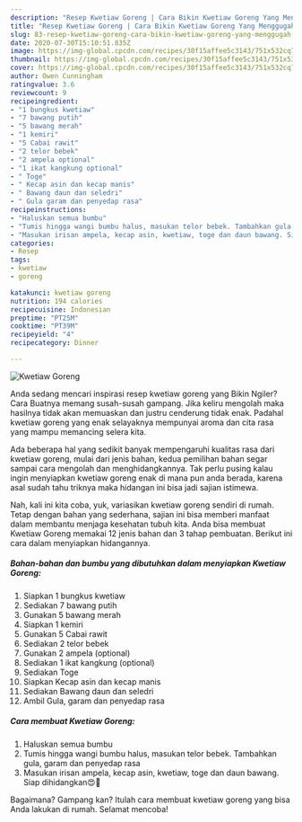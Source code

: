 ```yaml
---
description: "Resep Kwetiaw Goreng | Cara Bikin Kwetiaw Goreng Yang Menggugah Selera"
title: "Resep Kwetiaw Goreng | Cara Bikin Kwetiaw Goreng Yang Menggugah Selera"
slug: 83-resep-kwetiaw-goreng-cara-bikin-kwetiaw-goreng-yang-menggugah-selera
date: 2020-07-30T15:10:51.835Z
image: https://img-global.cpcdn.com/recipes/30f15affee5c3143/751x532cq70/kwetiaw-goreng-foto-resep-utama.jpg
thumbnail: https://img-global.cpcdn.com/recipes/30f15affee5c3143/751x532cq70/kwetiaw-goreng-foto-resep-utama.jpg
cover: https://img-global.cpcdn.com/recipes/30f15affee5c3143/751x532cq70/kwetiaw-goreng-foto-resep-utama.jpg
author: Owen Cunningham
ratingvalue: 3.6
reviewcount: 9
recipeingredient:
- "1 bungkus kwetiaw"
- "7 bawang putih"
- "5 bawang merah"
- "1 kemiri"
- "5 Cabai rawit"
- "2 telor bebek"
- "2 ampela optional"
- "1 ikat kangkung optional"
- " Toge"
- " Kecap asin dan kecap manis"
- " Bawang daun dan seledri"
- " Gula garam dan penyedap rasa"
recipeinstructions:
- "Haluskan semua bumbu"
- "Tumis hingga wangi bumbu halus, masukan telor bebek. Tambahkan gula, garam dan penyedap rasa"
- "Masukan irisan ampela, kecap asin, kwetiaw, toge dan daun bawang. Siap dihidangkan😍🤗"
categories:
- Resep
tags:
- kwetiaw
- goreng

katakunci: kwetiaw goreng 
nutrition: 194 calories
recipecuisine: Indonesian
preptime: "PT25M"
cooktime: "PT39M"
recipeyield: "4"
recipecategory: Dinner

---
```



![Kwetiaw Goreng](https://img-global.cpcdn.com/recipes/30f15affee5c3143/751x532cq70/kwetiaw-goreng-foto-resep-utama.jpg)

Anda sedang mencari inspirasi resep kwetiaw goreng yang Bikin Ngiler? Cara Buatnya memang susah-susah gampang. Jika keliru mengolah maka hasilnya tidak akan memuaskan dan justru cenderung tidak enak. Padahal kwetiaw goreng yang enak selayaknya mempunyai aroma dan cita rasa yang mampu memancing selera kita.



Ada beberapa hal yang sedikit banyak mempengaruhi kualitas rasa dari kwetiaw goreng, mulai dari jenis bahan, kedua pemilihan bahan segar sampai cara mengolah dan menghidangkannya. Tak perlu pusing kalau ingin menyiapkan kwetiaw goreng enak di mana pun anda berada, karena asal sudah tahu triknya maka hidangan ini bisa jadi sajian istimewa.


Nah, kali ini kita coba, yuk, variasikan kwetiaw goreng sendiri di rumah. Tetap dengan bahan yang sederhana, sajian ini bisa memberi manfaat dalam membantu menjaga kesehatan tubuh kita. Anda bisa membuat Kwetiaw Goreng memakai 12 jenis bahan dan 3 tahap pembuatan. Berikut ini cara dalam menyiapkan hidangannya.

<!--inarticleads1-->

##### Bahan-bahan dan bumbu yang dibutuhkan dalam menyiapkan Kwetiaw Goreng:

1. Siapkan 1 bungkus kwetiaw
1. Sediakan 7 bawang putih
1. Gunakan 5 bawang merah
1. Siapkan 1 kemiri
1. Gunakan 5 Cabai rawit
1. Sediakan 2 telor bebek
1. Gunakan 2 ampela (optional)
1. Sediakan 1 ikat kangkung (optional)
1. Sediakan  Toge
1. Siapkan  Kecap asin dan kecap manis
1. Sediakan  Bawang daun dan seledri
1. Ambil  Gula, garam dan penyedap rasa




<!--inarticleads2-->

##### Cara membuat Kwetiaw Goreng:

1. Haluskan semua bumbu
1. Tumis hingga wangi bumbu halus, masukan telor bebek. Tambahkan gula, garam dan penyedap rasa
1. Masukan irisan ampela, kecap asin, kwetiaw, toge dan daun bawang. Siap dihidangkan😍🤗




Bagaimana? Gampang kan? Itulah cara membuat kwetiaw goreng yang bisa Anda lakukan di rumah. Selamat mencoba!
